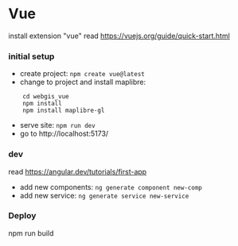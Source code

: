 # Vue
install extension "vue"
read https://vuejs.org/guide/quick-start.html

### initial setup
- create project: ```npm create vue@latest```
- change to project and install maplibre: 
```
    cd webgis_vue
    npm install
    npm install maplibre-gl
```
- serve site: ```npm run dev```
- go to http://localhost:5173/

### dev
read https://angular.dev/tutorials/first-app
- add new components: ```ng generate component new-comp```
- add new service: ```ng generate service new-service```

### Deploy
npm run build